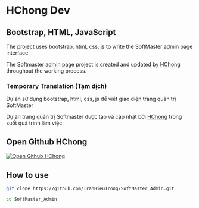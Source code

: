# HChong Dev

## Bootstrap, HTML, JavaScript

The project uses bootstrap, html, css, js to write the SoftMaster admin page interface

The Softmaster admin page project is created and updated by [HChong](https://www.facebook.com/PROFILE.FB.HChong2004) throughout the working process.

### Temporary Translation (Tạm dịch)

Dự án sử dụng bootstrap, html, css, js để viết giao diện trang quản trị SoftMaster

Dự án trang quản trị Softmaster được tạo và cập nhật bởi [HChong](https://www.facebook.com/PROFILE.FB.HChong2004) trong suốt quá trình làm việc.

## Open Github HChong

[![Open Github HChong](https://developer.stackblitz.com/img/open_in_stackblitz.svg)](https://github.com/TranHieuTrong)

## How to use

```sh
git clone https://github.com/TranHieuTrong/SoftMaster_Admin.git
```

```sh
cd SoftMaster_Admin
```

